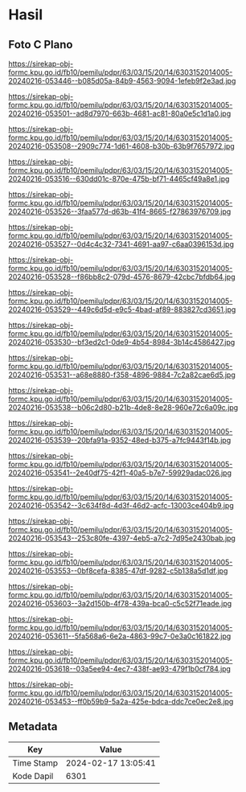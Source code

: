 # Hasil

## Foto C Plano

https://sirekap-obj-formc.kpu.go.id/fb10/pemilu/pdpr/63/03/15/20/14/6303152014005-20240216-053446--b085d05a-84b9-4563-9094-1efeb9f2e3ad.jpg

https://sirekap-obj-formc.kpu.go.id/fb10/pemilu/pdpr/63/03/15/20/14/6303152014005-20240216-053501--ad8d7970-663b-4681-ac81-80a0e5c1d1a0.jpg

https://sirekap-obj-formc.kpu.go.id/fb10/pemilu/pdpr/63/03/15/20/14/6303152014005-20240216-053508--2909c774-1d61-4608-b30b-63b9f7657972.jpg

https://sirekap-obj-formc.kpu.go.id/fb10/pemilu/pdpr/63/03/15/20/14/6303152014005-20240216-053516--630dd01c-870e-475b-bf71-4465cf49a8e1.jpg

https://sirekap-obj-formc.kpu.go.id/fb10/pemilu/pdpr/63/03/15/20/14/6303152014005-20240216-053526--3faa577d-d63b-41f4-8665-f27863976709.jpg

https://sirekap-obj-formc.kpu.go.id/fb10/pemilu/pdpr/63/03/15/20/14/6303152014005-20240216-053527--0d4c4c32-7341-4691-aa97-c6aa0396153d.jpg

https://sirekap-obj-formc.kpu.go.id/fb10/pemilu/pdpr/63/03/15/20/14/6303152014005-20240216-053528--f86bb8c2-079d-4576-8679-42cbc7bfdb64.jpg

https://sirekap-obj-formc.kpu.go.id/fb10/pemilu/pdpr/63/03/15/20/14/6303152014005-20240216-053529--449c6d5d-e9c5-4bad-af89-883827cd3651.jpg

https://sirekap-obj-formc.kpu.go.id/fb10/pemilu/pdpr/63/03/15/20/14/6303152014005-20240216-053530--bf3ed2c1-0de9-4b54-8984-3b14c4586427.jpg

https://sirekap-obj-formc.kpu.go.id/fb10/pemilu/pdpr/63/03/15/20/14/6303152014005-20240216-053531--a68e8880-f358-4896-9884-7c2a82cae6d5.jpg

https://sirekap-obj-formc.kpu.go.id/fb10/pemilu/pdpr/63/03/15/20/14/6303152014005-20240216-053538--b06c2d80-b21b-4de8-8e28-960e72c6a09c.jpg

https://sirekap-obj-formc.kpu.go.id/fb10/pemilu/pdpr/63/03/15/20/14/6303152014005-20240216-053539--20bfa91a-9352-48ed-b375-a7fc9443f14b.jpg

https://sirekap-obj-formc.kpu.go.id/fb10/pemilu/pdpr/63/03/15/20/14/6303152014005-20240216-053541--2e40df75-42f1-40a5-b7e7-59929adac026.jpg

https://sirekap-obj-formc.kpu.go.id/fb10/pemilu/pdpr/63/03/15/20/14/6303152014005-20240216-053542--3c634f8d-4d3f-46d2-acfc-13003ce404b9.jpg

https://sirekap-obj-formc.kpu.go.id/fb10/pemilu/pdpr/63/03/15/20/14/6303152014005-20240216-053543--253c80fe-4397-4eb5-a7c2-7d95e2430bab.jpg

https://sirekap-obj-formc.kpu.go.id/fb10/pemilu/pdpr/63/03/15/20/14/6303152014005-20240216-053553--0bf8cefa-8385-47df-9282-c5b138a5d1df.jpg

https://sirekap-obj-formc.kpu.go.id/fb10/pemilu/pdpr/63/03/15/20/14/6303152014005-20240216-053603--3a2d150b-4f78-439a-bca0-c5c52f71eade.jpg

https://sirekap-obj-formc.kpu.go.id/fb10/pemilu/pdpr/63/03/15/20/14/6303152014005-20240216-053611--5fa568a6-6e2a-4863-99c7-0e3a0c161822.jpg

https://sirekap-obj-formc.kpu.go.id/fb10/pemilu/pdpr/63/03/15/20/14/6303152014005-20240216-053618--03a5ee94-4ec7-438f-ae93-479f1b0cf784.jpg

https://sirekap-obj-formc.kpu.go.id/fb10/pemilu/pdpr/63/03/15/20/14/6303152014005-20240216-053453--ff0b59b9-5a2a-425e-bdca-ddc7ce0ec2e8.jpg


## Metadata

| Key        | Value               |
| ---------- | ------------------- |
| Time Stamp | 2024-02-17 13:05:41 |
| Kode Dapil | 6301                |



